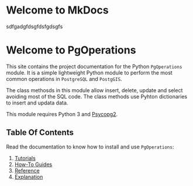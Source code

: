 # Welcome to MkDocs

sdfgadgfdsgfdsfgdsgfs


# Welcome to PgOperations
This site contains the project documentation for the Python
`PgOperations` module. It is a simple lightweight Python module to perform the most 
common operations in `PostgreSQL` and `PostgGIS`.

The class methosds in this module allow insert, delete, update and select avoiding most
of the SQL code. The  class methods use Pyhton dictionaries to insert and updata data.

This module requires Python 3 and [Psycopg2](https://pypi.org/project/psycopg2/).

## Table Of Contents

Read the documentation to know how to install and use `PgOperations`:

1. [Tutorials](tutorials.md)
2. [How-To Guides](how-to-guides.md)
3. [Reference](reference.md)
4. [Explanation](explanation.md)


